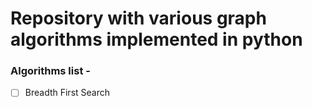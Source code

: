 # Repository with various graph algorithms implemented in python



### Algorithms list -

- [ ] Breadth First Search
